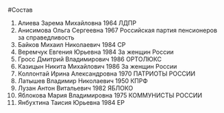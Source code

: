 #Состав
1. Алиева Зарема Михайловна 1964 ЛДПР
2. Анисимова Ольга Сергеевна 1967 Российская партия пенсионеров за справедливость
3. Байков Михаил Николаевич 1984 СР
4. Веремчук Евгения Юрьевна 1984 За женщин России
5. Гросс Дмитрий Владимирович 1986 ОРТОЛЮКС
6. Казицын Никита Михайлович 1986 За женщин России
7. Коллонтай Ирина Александровна 1970 ПАТРИОТЫ РОССИИ
8. Латышев Владимир Николаевич 1950 КПРФ
9. Лузан Антон Витальевич 1982 ЯБЛОКО
10. Яблокова Мария Владимировна 1975 КОММУНИСТЫ РОССИИ
11. Янбухтина Таисия Юрьевна 1984 ЕР
